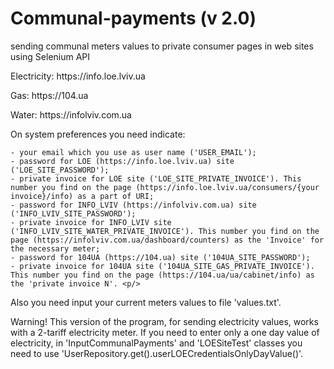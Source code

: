 # Communal-payments (v 2.0)
sending communal meters values to private consumer pages in web sites using Selenium API

<p> Electricity: https://info.loe.lviv.ua<p\>
<p> Gas: https://104.ua<p\>
<p> Water: https://infolviv.com.ua<p\>
<p> On system preferences you need indicate:

	- your email which you use as user name ('USER_EMAIL');
	- password for LOE (https://info.loe.lviv.ua) site ('LOE_SITE_PASSWORD');
	- private invoice for LOE site ('LOE_SITE_PRIVATE_INVOICE'). This number you find on the page (https://info.loe.lviv.ua/consumers/{your invoice}/info) as a part of URI;
	- password for INFO_LVIV (https://infolviv.com.ua) site ('INFO_LVIV_SITE_PASSWORD');
	- private invoice for INFO_LVIV site ('INFO_LVIV_SITE_WATER_PRIVATE_INVOICE'). This number you find on the page (https://infolviv.com.ua/dashboard/counters) as the 'Invoice' for the necessary meter;
	- password for 104UA (https://104.ua) site ('104UA_SITE_PASSWORD');
	- private invoice for 104UA site ('104UA_SITE_GAS_PRIVATE_INVOICE'). This number you find on the page (https://104.ua/ua/cabinet/info) as the 'private invoice N'. <p/>

<p>Also you need input your current meters values to file 'values.txt'.<p/>
<p>Warning! This version of the program, for sending electricity values, works with a 2-tariff electricity meter. If you need to enter only a one day value of electricity, in 'InputCommunalPayments' and 
'LOESiteTest' classes you need to use 'UserRepository.get().userLOECredentialsOnlyDayValue()'.<p/>
